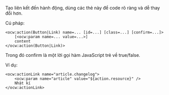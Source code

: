 Tạo liên kết đến hành động, dùng các thẻ này để code rõ ràng và dễ thay đổi hơn.

Cú pháp:
```
<ocw:action(Button|Link) name=... [id=...] [class=...] [confirm=...]>
	[<ocw:param name=... value=...>]
	content
</ocw:action(Button|Link)>
```

Trong đó confirm là một lời gọi hàm JavaScript trẻ về true/false.

Ví dụ:
```
<ocw:actionLink name="article.changelog">
	<ocw:param name="article" value="${action.resource}" />
	Nhật kí
</ocw:actionLink>
```